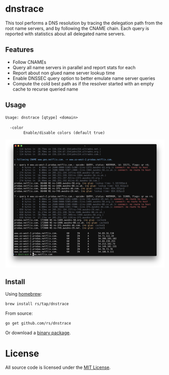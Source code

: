 # dnstrace

This tool performs a DNS resolution by tracing the delegation path from the root name servers, and by following the CNAME chain. Each query is reported with statistics about all delegated name servers.

## Features

* Follow CNAMEs
* Query all name servers in parallel and report stats for each
* Report about non glued name server lookup time
* Enable DNSSEC query option to better emulate name server queries
* Compute the cold best path as if the resolver started with an empty cache to recurse queried name

## Usage

```
Usage: dnstrace [qtype] <domain>

  -color
    	Enable/disable colors (default true)
```

![](screenshot.png)

## Install

Using [homebrew](http://brew.sh/):

```
brew install rs/tap/dnstrace
```

From source:

```
go get github.com/rs/dnstrace
```

Or download a [binary package](https://github.com/rs/dnstrace/releases/latest).

# License

All source code is licensed under the [MIT License](https://raw.github.com/rs/dnstrace/master/LICENSE).
